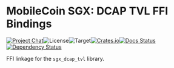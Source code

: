# MobileCoin SGX: DCAP TVL FFI Bindings

[![Project Chat][chat-image]][chat-link]<!--
-->![License][license-image]<!--
-->![Target][target-image]<!--
-->[![Crates.io][crate-image]][crate-link]<!--
-->[![Docs Status][docs-image]][docs-link]<!--
-->[![Dependency Status][deps-image]][deps-link]

FFI linkage for the `sgx_dcap_tvl` library.

[chat-image]: https://img.shields.io/discord/844353360348971068?style=flat-square
[chat-link]: https://mobilecoin.chat
[license-image]: https://img.shields.io/crates/l/mc-sgx-dcap-tvl-sys?style=flat-square
[target-image]: https://img.shields.io/badge/target-sgx-red?style=flat-square
[crate-image]: https://img.shields.io/crates/v/mc-sgx-dcap-tvl-sys.svg?style=flat-square
[crate-link]: https://crates.io/crates/mc-sgx-dcap-tvl-sys
[docs-image]: https://img.shields.io/docsrs/mc-sgx-dcap-tvl-sys?style=flat-square
[docs-link]: https://docs.rs/crate/mc-sgx-dcap-tvl-sys
[deps-image]: https://deps.rs/crate/mc-sgx-dcap-tvl-sys/0.12.0/status.svg?style=flat-square
[deps-link]: https://deps.rs/crate/mc-sgx-dcap-tvl-sys/0.12.0
